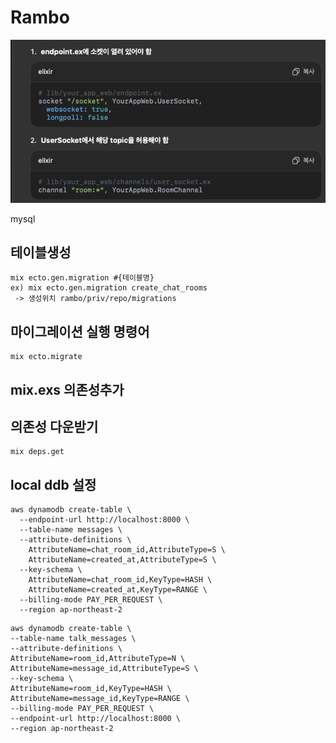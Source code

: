 # Rambo

![img.png](img.png)

mysql

## 테이블생성
```angular2html
mix ecto.gen.migration #{테이블명}
ex) mix ecto.gen.migration create_chat_rooms
 -> 생성위치 rambo/priv/repo/migrations
```

## 마이그레이션 실행 명령어
```angular2html
mix ecto.migrate
```

## mix.exs 의존성추가 

## 의존성 다운받기
```
mix deps.get
```

## local ddb 설정
```angular2html
aws dynamodb create-table \
  --endpoint-url http://localhost:8000 \
  --table-name messages \
  --attribute-definitions \
    AttributeName=chat_room_id,AttributeType=S \
    AttributeName=created_at,AttributeType=S \
  --key-schema \
    AttributeName=chat_room_id,KeyType=HASH \
    AttributeName=created_at,KeyType=RANGE \
  --billing-mode PAY_PER_REQUEST \
  --region ap-northeast-2
```

```angular2html
aws dynamodb create-table \
--table-name talk_messages \
--attribute-definitions \
AttributeName=room_id,AttributeType=N \
AttributeName=message_id,AttributeType=S \
--key-schema \
AttributeName=room_id,KeyType=HASH \
AttributeName=message_id,KeyType=RANGE \
--billing-mode PAY_PER_REQUEST \
--endpoint-url http://localhost:8000 \
--region ap-northeast-2
```

